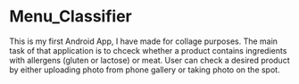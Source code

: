 # Menu_Classifier

This is my first Android App, I have made for collage purposes. The main task of that application is to chceck whether a product contains ingredients with allergens (gluten or lactose) or meat.
User can check a desired product by either uploading photo from phone gallery or taking photo on the spot.
